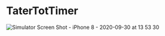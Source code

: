 # TaterTotTimer

![Simulator Screen Shot - iPhone 8 - 2020-09-30 at 13 53 30](https://user-images.githubusercontent.com/373903/94727560-85987800-0324-11eb-8ec1-a925bb6d16bd.png)
